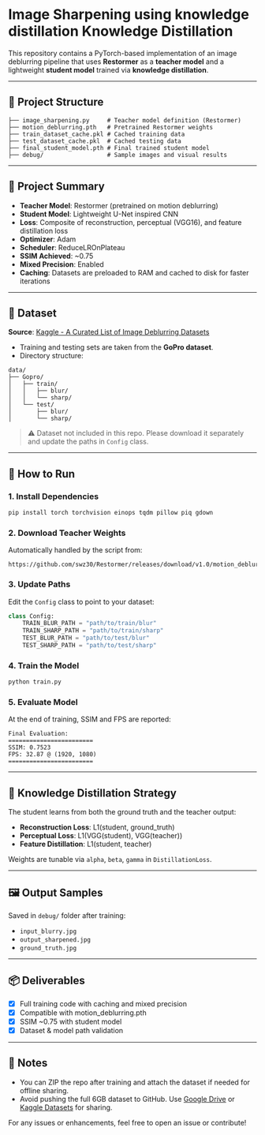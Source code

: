 # Image Sharpening using knowledge distillation Knowledge Distillation

This repository contains a PyTorch-based implementation of an image deblurring pipeline that uses **Restormer** as a **teacher model** and a lightweight **student model** trained via **knowledge distillation**.

---

## 📁 Project Structure

```
├── image_sharpening.py     # Teacher model definition (Restormer)
├── motion_deblurring.pth   # Pretrained Restormer weights
├── train_dataset_cache.pkl # Cached training data
├── test_dataset_cache.pkl  # Cached testing data
├── final_student_model.pth # Final trained student model
├── debug/                  # Sample images and visual results
```

---

## 📌 Project Summary

* **Teacher Model**: Restormer (pretrained on motion deblurring)
* **Student Model**: Lightweight U-Net inspired CNN
* **Loss**: Composite of reconstruction, perceptual (VGG16), and feature distillation loss
* **Optimizer**: Adam
* **Scheduler**: ReduceLROnPlateau
* **SSIM Achieved**: \~0.75
* **Mixed Precision**: Enabled
* **Caching**: Datasets are preloaded to RAM and cached to disk for faster iterations

---

## 📂 Dataset

**Source**: [Kaggle - A Curated List of Image Deblurring Datasets](https://www.kaggle.com/datasets/jishnuparayilshibu/a-curated-list-of-image-deblurring-datasets/code)

* Training and testing sets are taken from the **GoPro dataset**.
* Directory structure:

```
data/
├── Gopro/
│   ├── train/
│   │   ├── blur/
│   │   └── sharp/
│   └── test/
│       ├── blur/
│       └── sharp/
```

> ⚠️ Dataset not included in this repo. Please download it separately and update the paths in `Config` class.

---

## 🚀 How to Run

### 1. Install Dependencies

```bash
pip install torch torchvision einops tqdm pillow piq gdown
```

### 2. Download Teacher Weights

Automatically handled by the script from:

```
https://github.com/swz30/Restormer/releases/download/v1.0/motion_deblurring.pth
```

### 3. Update Paths

Edit the `Config` class to point to your dataset:

```python
class Config:
    TRAIN_BLUR_PATH = "path/to/train/blur"
    TRAIN_SHARP_PATH = "path/to/train/sharp"
    TEST_BLUR_PATH = "path/to/test/blur"
    TEST_SHARP_PATH = "path/to/test/sharp"
```

### 4. Train the Model

```bash
python train.py
```

### 5. Evaluate Model

At the end of training, SSIM and FPS are reported:

```
Final Evaluation:
========================
SSIM: 0.7523
FPS: 32.87 @ (1920, 1080)
========================
```

---

## 🧠 Knowledge Distillation Strategy

The student learns from both the ground truth and the teacher output:

* **Reconstruction Loss**: L1(student, ground\_truth)
* **Perceptual Loss**: L1(VGG(student), VGG(teacher))
* **Feature Distillation**: L1(student, teacher)

Weights are tunable via `alpha`, `beta`, `gamma` in `DistillationLoss`.

---

## 🖼️ Output Samples

Saved in `debug/` folder after training:

* `input_blurry.jpg`
* `output_sharpened.jpg`
* `ground_truth.jpg`

---

## 📦 Deliverables

* [x] Full training code with caching and mixed precision
* [x] Compatible with motion\_deblurring.pth
* [x] SSIM \~0.75 with student model
* [x] Dataset & model path validation

---

## 🏁 Notes

* You can ZIP the repo after training and attach the dataset if needed for offline sharing.
* Avoid pushing the full 6GB dataset to GitHub. Use [Google Drive](https://drive.google.com/) or [Kaggle Datasets](https://www.kaggle.com/datasets) for sharing.

For any issues or enhancements, feel free to open an issue or contribute!
